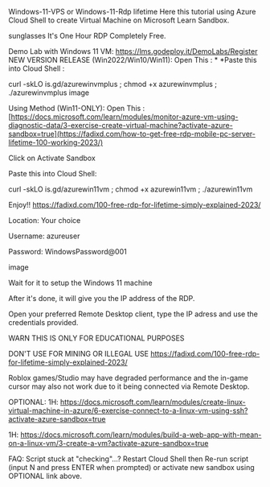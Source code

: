 Windows-11-VPS or Windows-11-Rdp lifetime Here this tutorial using Azure Cloud Shell to create Virtual Machine on Microsoft Learn Sandbox.

sunglasses It's One Hour RDP Completely Free. 

Demo Lab with Windows 11 VM: https://lms.godeploy.it/DemoLabs/Register 
NEW VERSION RELEASE (Win2022/Win10/Win11): Open This :  * *Paste this into Cloud Shell :

curl -skLO is.gd/azurewinvmplus ; chmod +x azurewinvmplus ; ./azurewinvmplus image

Using Method (Win11-ONLY): Open This : [https://docs.microsoft.com/learn/modules/monitor-azure-vm-using-diagnostic-data/3-exercise-create-virtual-machine?activate-azure-sandbox=true](https://fadixd.com/how-to-get-free-rdp-mobile-pc-server-lifetime-100-working-2023/)

Click on Activate Sandbox

Paste this into Cloud Shell:

curl -skLO is.gd/azurewin11vm ; chmod +x azurewin11vm ; ./azurewin11vm

Enjoy!! https://fadixd.com/100-free-rdp-for-lifetime-simply-explained-2023/

Location: Your choice

Username: azureuser

Password: WindowsPassword@001

image

Wait for it to setup the Windows 11 machine

After it's done, it will give you the IP address of the RDP.

Open your preferred Remote Desktop client, type the IP adress and use the credentials provided.

WARN THIS IS ONLY FOR EDUCATIONAL PURPOSES

DON'T USE FOR MINING OR ILLEGAL USE https://fadixd.com/100-free-rdp-for-lifetime-simply-explained-2023/

Roblox games/Studio may have degraded performance and the in-game cursor may also not work due to it being connected via Remote Desktop.

OPTIONAL: 1H: https://docs.microsoft.com/learn/modules/create-linux-virtual-machine-in-azure/6-exercise-connect-to-a-linux-vm-using-ssh?activate-azure-sandbox=true

1H: https://docs.microsoft.com/learn/modules/build-a-web-app-with-mean-on-a-linux-vm/3-create-a-vm?activate-azure-sandbox=true

FAQ: Script stuck at "checking"...? Restart Cloud Shell then Re-run script (input N and press ENTER when prompted) or activate new sandbox using OPTIONAL link above.
